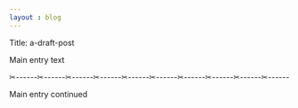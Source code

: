 ```yaml
---
layout : blog
---
```

Title: a-draft-post

Main entry text

✂------✂------✂------✂------✂------✂------✂------✂------✂------✂------

Main entry continued
 